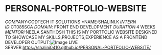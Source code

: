 # PERSONAL-PORTFOLIO-WEBSITE
*COMPANY*:CODTECH IT SOLUTIONS
*NAME:SHALINI.K
*INTERN ID*:CT085SCA
*DOMAIN*: FRONT END DEVELOPMENT
*DURATION*:4 WEEKS
*MENTORi*:NEELA SANTHOSH
THIS IS MY PORTFOLIO WEBSITE DESIGNED TO SHOWCASE MY SKILLS,PROJECTS,EXPERIENCE AS A FRONTEND DEVELOPER
OUTPUT:![Image](https://github.com/user-attachments/assets/826fb1a4-d0a6-4431-b208-42802f8db1d7)
LIVE SERVER:https://shalini0410.github.io/PERSONAL-PORTFOLIO-WEBSITE/
